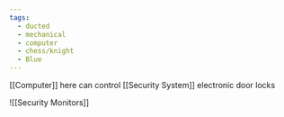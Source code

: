 ```yaml
---
tags:
  - ducted
  - mechanical
  - computer
  - chess/knight
  - Blue
---
```

[[Computer]] here can control [[Security System]] electronic door locks


![[Security Monitors]]
